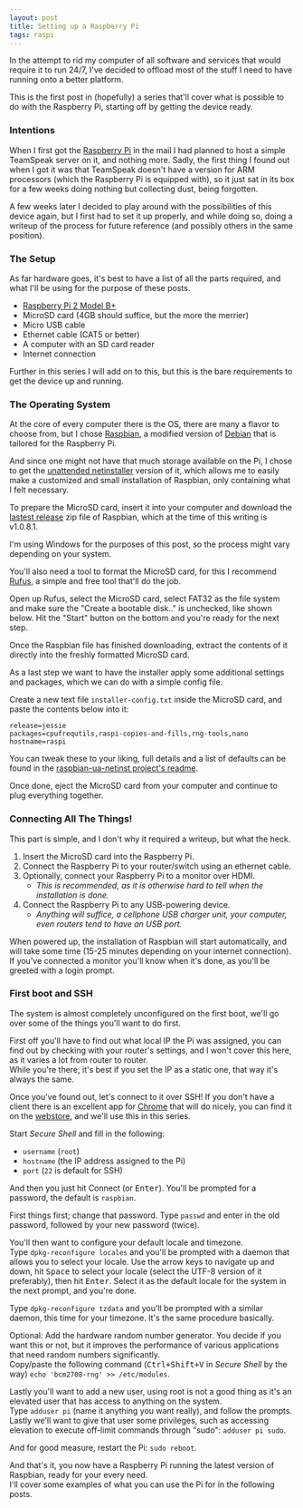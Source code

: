 ```yaml
---
layout: post
title: Setting up a Raspberry Pi
tags: raspi
---
```

In the attempt to rid my computer of all software and services that would require it to run 24/7, I've decided to offload most of the stuff I need to have running onto a better platform.

This is the first post in (hopefully) a series that'll cover what is possible to do with the Raspberry Pi, starting off by getting the device ready.
<!--more-->

### Intentions

When I first got the [Raspberry Pi](https://www.raspberrypi.org/help/what-is-a-raspberry-pi/) in the mail I had planned to host a simple TeamSpeak server on it, and nothing more. Sadly, the first thing I found out when I got it was that TeamSpeak doesn't have a version for ARM processors (which the Raspberry Pi is equipped with), so it just sat in its box for a few weeks doing nothing but collecting dust, being forgotten.

A few weeks later I decided to play around with the possibilities of this device again, but I first had to set it up properly, and while doing so, doing a writeup of the process for future reference (and possibly others in the same position).

### The Setup

As far hardware goes, it's best to have a list of all the parts required, and what I'll be using for the purpose of these posts.

- [Raspberry Pi 2 Model B+](https://www.raspberrypi.org/products/model-b-plus/)
- MicroSD card (4GB should suffice, but the more the merrier)
- Micro USB cable
- Ethernet cable (CAT5 or better)
- A computer with an SD card reader
- Internet connection

Further in this series I will add on to this, but this is the bare requirements to get the device up and running.

### The Operating System

At the core of every computer there is the OS, there are many a flavor to choose from, but I chose [Raspbian](http://www.raspbian.org/), a modified version of [Debian](https://www.debian.org/) that is tailored for the Raspberry Pi.

And since one might not have that much storage available on the Pi, I chose to get the [unattended netinstaller](https://github.com/debian-pi/raspbian-ua-netinst) version of it, which allows me to easily make a customized and small installation of Raspbian, only containing what I felt necessary.

To prepare the MicroSD card, insert it into your computer and download the [lastest release](https://github.com/debian-pi/raspbian-ua-netinst/releases/latest) zip file of Raspbian, which at the time of this writing is v1.0.8.1.

I'm using Windows for the purposes of this post, so the process might vary depending on your system.

You'll also need a tool to format the MicroSD card, for this I recommend [Rufus](http://rufus.akeo.ie/), a simple and free tool that'll do the job.

Open up Rufus, select the MicroSD card, select FAT32 as the file system and make sure the "Create a bootable disk.." is unchecked, like shown below. Hit the "Start" button on the bottom and you're ready for the next step.

Once the Raspbian file has finished downloading, extract the contents of it directly into the freshly formatted MicroSD card.

As a last step we want to have the installer apply some additional settings and packages, which we can do with a simple config file.

Create a new text file `installer-config.txt` inside the MicroSD card, and paste the contents below into it:

```
release=jessie
packages=cpufrequtils,raspi-copies-and-fills,rng-tools,nano
hostname=raspi
```

You can tweak these to your liking, full details and a list of defaults can be found in the [raspbian-ua-netinst project's readme](https://github.com/debian-pi/raspbian-ua-netinst#installer-customization).

Once done, eject the MicroSD card from your computer and continue to plug everything together.

### Connecting All The Things!

This part is simple, and I don't why it required a writeup, but what the heck.

1. Insert the MicroSD card into the Raspberry Pi.
2. Connect the Raspberry Pi to your router/switch using an ethernet cable.
3. Optionally, connect your Raspberry Pi to a monitor over HDMI.
	- *This is recommended, as it is otherwise hard to tell when the installation is done.*
4. Connect the Raspberry Pi to any USB-powering device.
	- *Anything will suffice, a cellphone USB charger unit, your computer, even routers tend to have an USB port.*

When powered up, the installation of Raspbian will start automatically, and will take some time (15-25 minutes depending on your internet connection).
If you've connected a monitor you'll know when it's done, as you'll be greeted with a login prompt.

### First boot and SSH

The system is almost completely unconfigured on the first boot, we'll go over some of the things you'll want to do first.

First off you'll have to find out what local IP the Pi was assigned, you can find out by checking with your router's settings, and I won't cover this here, as it varies a lot from router to router.  
While you're there, it's best if you set the IP as a static one, that way it's always the same.

Once you've found out, let's connect to it over SSH! If you don't have a client there is an excellent app for [Chrome](https://www.google.com/chrome/browser/) that will do nicely, you can find it on the [webstore](https://chrome.google.com/webstore/detail/secure-shell/pnhechapfaindjhompbnflcldabbghjo), and we'll use this in this series.

Start *Secure Shell* and fill in the following:

- `username` (`root`)
- `hostname` (the IP address assigned to the Pi)
- `port` (`22` is default for SSH)

And then you just hit Connect (or <kbd>Enter</kbd>). You'll be prompted for a password, the default is `raspbian`.

First things first; change that password. Type `passwd` and enter in the old password, followed by your new password (twice).

You'll then want to configure your default locale and timezone.  
Type `dpkg-reconfigure locales` and you'll be prompted with a daemon that allows you to select your locale. Use the arrow keys to navigate up and down, hit <kbd>Space</kbd> to select your locale (select the UTF-8 version of it preferably), then hit <kbd>Enter</kbd>. Select it as the default locale for the system in the next prompt, and you're done.

Type `dpkg-reconfigure tzdata` and you'll be prompted with a similar daemon, this time for your timezone. It's the same procedure basically.

Optional: Add the hardware random number generator. You decide if you want this or not, but it improves the performance of various applications that need random numbers significantly.  
Copy/paste the following command (<kbd>Ctrl+Shift+V</kbd> in *Secure Shell* by the way) `echo 'bcm2708-rng' >> /etc/modules`.

Lastly you'll want to add a new user, using root is not a good thing as it's an elevated user that has access to anything on the system.  
Type `adduser pi` (name it anything you want really), and follow the prompts.  
Lastly we'll want to give that user some privileges, such as accessing elevation to execute off-limit commands through "sudo": `adduser pi sudo`.

And for good measure, restart the Pi: `sudo reboot`.

And that's it, you now have a Raspberry Pi running the latest version of Raspbian, ready for your every need.  
I'll cover some examples of what you can use the Pi for in the following posts.
